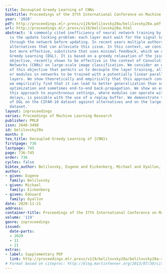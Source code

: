 ```yaml
---
title: Decoupled Greedy Learning of CNNs
booktitle: Proceedings of the 37th International Conference on Machine Learning
year: '2020'
pdf: http://proceedings.mlr.press/v119/belilovsky20a/belilovsky20a.pdf
url: http://proceedings.mlr.press/v119/belilovsky20a.html
abstract: 'A commonly cited inefficiency of neural network training by back-propagation
  is the update locking problem: each layer must wait for the signal to propagate
  through the network before updating. In recent years multiple authors have considered
  alternatives that can alleviate this issue. In this context, we consider a simpler,
  but more effective, substitute that uses minimal feedback, which we call Decoupled
  Greedy Learning (DGL). It is based on a greedy relaxation of the joint training
  objective, recently shown to be effective in the context of Convolutional Neural
  Networks (CNNs) on large-scale image classification. We consider an optimization
  of this objective that permits us to decouple the layer training, allowing for layers
  or modules in networks to be trained with a potentially linear parallelization in
  layers. We show theoretically and empirically that this approach converges. Then,
  we empirically find that it can lead to better generalization than sequential greedy
  optimization and sometimes end-to-end back-propagation. We show an extension of
  this approach to asynchronous settings, where modules can operate with large communication
  delays, is possible with the use of a replay buffer. We demonstrate the effectiveness
  of DGL on the CIFAR-10 dataset against alternatives and on the large-scale ImageNet
  dataset.'
layout: inproceedings
series: Proceedings of Machine Learning Research
publisher: PMLR
issn: 2640-3498
id: belilovsky20a
month: 0
tex_title: Decoupled Greedy Learning of {CNN}s
firstpage: 736
lastpage: 745
page: 736-745
order: 736
cycles: false
bibtex_author: Belilovsky, Eugene and Eickenberg, Michael and Oyallon, Edouard
author:
- given: Eugene
  family: Belilovsky
- given: Michael
  family: Eickenberg
- given: Edouard
  family: Oyallon
date: 2020-11-21
address: 
container-title: Proceedings of the 37th International Conference on Machine Learning
volume: '119'
genre: inproceedings
issued:
  date-parts:
  - 2020
  - 11
  - 21
extras:
- label: Supplementary PDF
  link: http://proceedings.mlr.press/v119/belilovsky20a/belilovsky20a-supp.pdf
# Format based on citeproc: http://blog.martinfenner.org/2013/07/30/citeproc-yaml-for-bibliographies/
---
```

